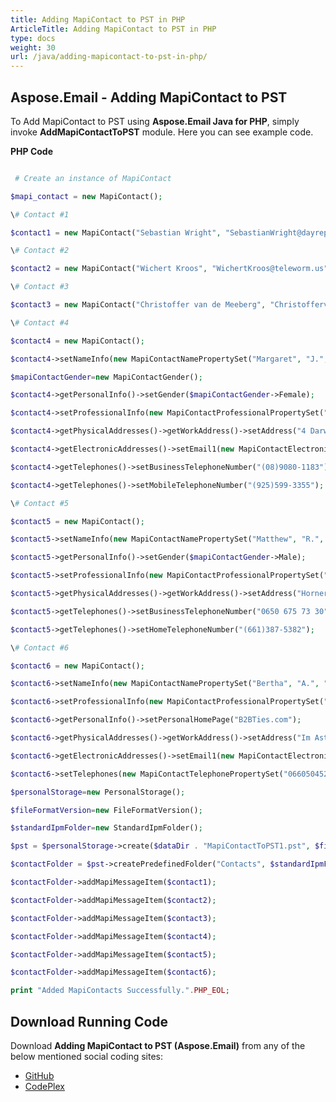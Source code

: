 ```yaml
---
title: Adding MapiContact to PST in PHP
ArticleTitle: Adding MapiContact to PST in PHP
type: docs
weight: 30
url: /java/adding-mapicontact-to-pst-in-php/
---
```


## **Aspose.Email - Adding MapiContact to PST**
To Add MapiContact to PST using **Aspose.Email Java for PHP**, simply invoke **AddMapiContactToPST** module. Here you can see example code.

**PHP Code**

``` php

 # Create an instance of MapiContact

$mapi_contact = new MapiContact();

\# Contact #1

$contact1 = new MapiContact("Sebastian Wright", "SebastianWright@dayrep.com");

\# Contact #2

$contact2 = new MapiContact("Wichert Kroos", "WichertKroos@teleworm.us", "Grade A Investment");

\# Contact #3

$contact3 = new MapiContact("Christoffer van de Meeberg", "ChristoffervandeMeeberg@teleworm.us", "Krauses Sofa Factory", "046-630-4614");

\# Contact #4

$contact4 = new MapiContact();

$contact4->setNameInfo(new MapiContactNamePropertySet("Margaret", "J.", "Tolle"));

$mapiContactGender=new MapiContactGender();

$contact4->getPersonalInfo()->setGender($mapiContactGender->Female);

$contact4->setProfessionalInfo(new MapiContactProfessionalPropertySet("Adaptaz", "Recording engineer"));

$contact4->getPhysicalAddresses()->getWorkAddress()->setAddress("4 Darwinia Loop EIGHTY MILE BEACH WA 6725");

$contact4->getElectronicAddresses()->setEmail1(new MapiContactElectronicAddress("Hisen1988", "SMTP", "MargaretJTolle@dayrep.com"));

$contact4->getTelephones()->setBusinessTelephoneNumber("(08)9080-1183");

$contact4->getTelephones()->setMobileTelephoneNumber("(925)599-3355");

\# Contact #5

$contact5 = new MapiContact();

$contact5->setNameInfo(new MapiContactNamePropertySet("Matthew", "R.", "Wilcox"));

$contact5->getPersonalInfo()->setGender($mapiContactGender->Male);

$contact5->setProfessionalInfo(new MapiContactProfessionalPropertySet("Briazz", "Psychiatric aide"));

$contact5->getPhysicalAddresses()->getWorkAddress()->setAddress("Horner Strasse 12 4421 SAASS");

$contact5->getTelephones()->setBusinessTelephoneNumber("0650 675 73 30");

$contact5->getTelephones()->setHomeTelephoneNumber("(661)387-5382");

\# Contact #6

$contact6 = new MapiContact();

$contact6->setNameInfo(new MapiContactNamePropertySet("Bertha", "A.", "Buell"));

$contact6->setProfessionalInfo(new MapiContactProfessionalPropertySet("Awthentikz", "Social work assistant"));

$contact6->getPersonalInfo()->setPersonalHomePage("B2BTies.com");

$contact6->getPhysicalAddresses()->getWorkAddress()->setAddress("Im Astenfeld 59 8580 EDELSCHROTT");

$contact6->getElectronicAddresses()->setEmail1(new MapiContactElectronicAddress("Experwas", "SMTP", "BerthaABuell@armyspy.com"));

$contact6->setTelephones(new MapiContactTelephonePropertySet("06605045265"));

$personalStorage=new PersonalStorage();

$fileFormatVersion=new FileFormatVersion();

$standardIpmFolder=new StandardIpmFolder();

$pst = $personalStorage->create($dataDir . "MapiContactToPST1.pst", $fileFormatVersion->Unicode);

$contactFolder = $pst->createPredefinedFolder("Contacts", $standardIpmFolder->Contacts);

$contactFolder->addMapiMessageItem($contact1);

$contactFolder->addMapiMessageItem($contact2);

$contactFolder->addMapiMessageItem($contact3);

$contactFolder->addMapiMessageItem($contact4);

$contactFolder->addMapiMessageItem($contact5);

$contactFolder->addMapiMessageItem($contact6);

print "Added MapiContacts Successfully.".PHP_EOL;

```
## **Download Running Code**
Download **Adding MapiContact to PST (Aspose.Email)** from any of the below mentioned social coding sites:

- [GitHub](https://github.com/aspose-email/Aspose.Email-for-Java/blob/master/Plugins/Aspose_Email_Java_for_PHP/src/aspose/email/ProgrammingOutlook/WorkingWithOutlookPersonalStorage/AddMapiContactToPST.php)
- [CodePlex](https://asposeemailjavaphp.codeplex.com/SourceControl/latest#src/aspose/email/ProgrammingOutlook/WorkingWithOutlookPersonalStorage/AddMapiContactToPST.php)
